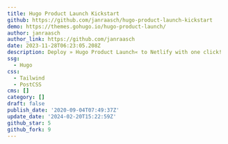 ```yaml
---
title: Hugo Product Launch Kickstart
github: https://github.com/janraasch/hugo-product-launch-kickstart
demo: https://themes.gohugo.io/hugo-product-launch/
author: janraasch
author_link: https://github.com/janraasch
date: 2023-11-28T06:23:05.208Z
description: Deploy » Hugo Product Launch« to Netlify with one click!
ssg:
  - Hugo
css:
  - Tailwind
  - PostCSS
cms: []
category: []
draft: false
publish_date: '2020-09-04T07:49:37Z'
update_date: '2024-02-20T15:22:59Z'
github_star: 5
github_fork: 9
---
```

